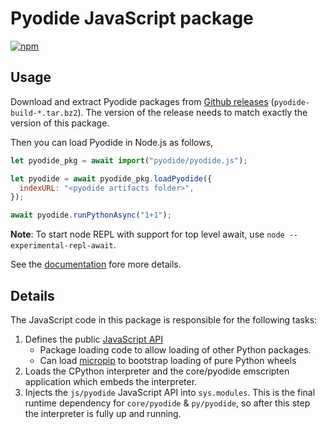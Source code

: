 # Pyodide JavaScript package

<a href="https://www.npmjs.com/package/pyodide"><img src="https://img.shields.io/npm/v/pyodide" alt="npm"></a>

## Usage

Download and extract Pyodide packages from [Github
releases](https://github.com/pyodide/pyodide/releases)
(`pyodide-build-*.tar.bz2`). The version of the release needs to match exactly the version of this package.

Then you can load Pyodide in Node.js as follows,

```js
let pyodide_pkg = await import("pyodide/pyodide.js");

let pyodide = await pyodide_pkg.loadPyodide({
  indexURL: "<pyodide artifacts folder>",
});

await pyodide.runPythonAsync("1+1");
```

**Note**: To start node REPL with support for top level await, use `node --experimental-repl-await`.

See the [documentation](https://pyodide.org/en/stable/) fore more details.

## Details

The JavaScript code in this package is responsible for the following tasks:

1. Defines the public [JavaScript API](https://pyodide.org/en/stable/usage/api/js-api.html)
   - Package loading code to allow loading of other Python packages.
   - Can load
     [micropip](https://pyodide.org/en/stable/usage/api/micropip-api.html) to
     bootstrap loading of pure Python wheels
2. Loads the CPython interpreter and the core/pyodide emscripten application
   which embeds the interpreter.
3. Injects the `js/pyodide` JavaScript API into `sys.modules`. This is the
   final runtime dependency for `core/pyodide` & `py/pyodide`, so after this step
   the interpreter is fully up and running.
